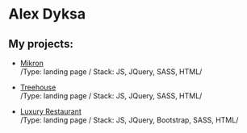 # Alex Dyksa
## My projects:

- [Mikron](https://odyksa.github.io/mikron)  
/Type: landing page / Stack: JS, JQuery, SASS, HTML/  

- [Treehouse](https://odyksa.github.io/treehouse)  
/Type: landing page / Stack: JS, JQuery, SASS, HTML/  

- [Luxury Restaurant](https://odyksa.github.io/luxury_restaurant)  
/Type: landing page / Stack: JS, JQuery, Bootstrap, SASS, HTML/

